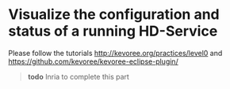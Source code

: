 # Visualize the configuration and status of a running HD-Service

Please follow the tutorials
http://kevoree.org/practices/level0
and
https://github.com/kevoree/kevoree-eclipse-plugin/

> **todo** Inria to complete this part
